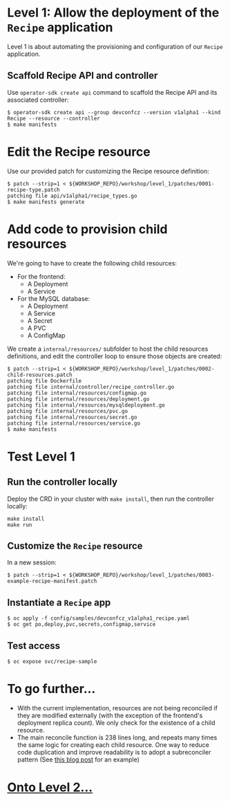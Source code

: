 # Level 1: Allow the deployment of the `Recipe` application

Level 1 is about automating the provisioning and configuration of our `Recipe` application.

## Scaffold Recipe API and controller

Use `operator-sdk create api` command to scaffold the Recipe API and its associated controller:

```shell
$ operator-sdk create api --group devconfcz --version v1alpha1 --kind Recipe --resource --controller
$ make manifests
```

# Edit the Recipe resource

Use our provided patch for customizing the Recipe resource definition:

```shell
$ patch --strip=1 < ${WORKSHOP_REPO}/workshop/level_1/patches/0001-recipe-type.patch
patching file api/v1alpha1/recipe_types.go
$ make manifests generate
```

# Add code to provision child resources

We're going to have to create the following child resources:
* For the frontend:
  * A Deployment
  * A Service
* For the MySQL database:
  * A Deployment
  * A Service
  * A Secret
  * A PVC
  * A ConfigMap

We create a `internal/resources/` subfolder to host the child resources definitions, and edit the controller loop to ensure those objects are created:

```shell
$ patch --strip=1 < ${WORKSHOP_REPO}/workshop/level_1/patches/0002-child-resources.patch
patching file Dockerfile
patching file internal/controller/recipe_controller.go
patching file internal/resources/configmap.go
patching file internal/resources/deployment.go
patching file internal/resources/mysqldeployment.go
patching file internal/resources/pvc.go
patching file internal/resources/secret.go
patching file internal/resources/service.go
$ make manifests
```

# Test Level 1

## Run the controller locally

Deploy the CRD in your cluster with `make install`, then run the controller locally:

```shell
make install
make run
```

## Customize the `Recipe` resource

In a new session:

```shell
$ patch --strip=1 < ${WORKSHOP_REPO}/workshop/level_1/patches/0003-example-recipe-manifest.patch 
```

## Instantiate a `Recipe` app

```shell
$ oc apply -f config/samples/devconfcz_v1alpha1_recipe.yaml
$ oc get po,deploy,pvc,secrets,configmap,service
```

## Test access

```shell
$ oc expose svc/recipe-sample
```

# To go further...

* With the current implementation, resources are not being reconciled if they are modified externally (with the exception of the frontend's deployment replica count). We only check for the existence of a child resource.
* The main reconcile function is 238 lines long, and repeats many times the same logic for creating each child resource. One way to reduce code duplication and improve readability is to adopt a subreconciler pattern (See [this blog post](https://www.redhat.com/en/blog/subreconciler-patterns-in-action) for an example)

# [Onto Level 2...](../level_2/)